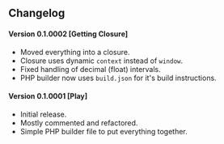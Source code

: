 ## Changelog
#### Version 0.1.0002 [Getting Closure]
* Moved everything into a closure.
* Closure uses dynamic `context` instead of `window`.
* Fixed handling of decimal (float) intervals.
* PHP builder now uses `build.json` for it's build instructions.

#### Version 0.1.0001 [Play]
* Initial release.
* Mostly commented and refactored.
* Simple PHP builder file to put everything together.
